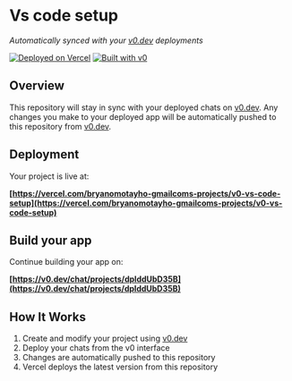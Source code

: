 # Vs code setup

*Automatically synced with your [v0.dev](https://v0.dev) deployments*

[![Deployed on Vercel](https://img.shields.io/badge/Deployed%20on-Vercel-black?style=for-the-badge&logo=vercel)](https://vercel.com/bryanomotayho-gmailcoms-projects/v0-vs-code-setup)
[![Built with v0](https://img.shields.io/badge/Built%20with-v0.dev-black?style=for-the-badge)](https://v0.dev/chat/projects/dplddUbD35B)

## Overview

This repository will stay in sync with your deployed chats on [v0.dev](https://v0.dev).
Any changes you make to your deployed app will be automatically pushed to this repository from [v0.dev](https://v0.dev).

## Deployment

Your project is live at:

**[https://vercel.com/bryanomotayho-gmailcoms-projects/v0-vs-code-setup](https://vercel.com/bryanomotayho-gmailcoms-projects/v0-vs-code-setup)**

## Build your app

Continue building your app on:

**[https://v0.dev/chat/projects/dplddUbD35B](https://v0.dev/chat/projects/dplddUbD35B)**

## How It Works

1. Create and modify your project using [v0.dev](https://v0.dev)
2. Deploy your chats from the v0 interface
3. Changes are automatically pushed to this repository
4. Vercel deploys the latest version from this repository